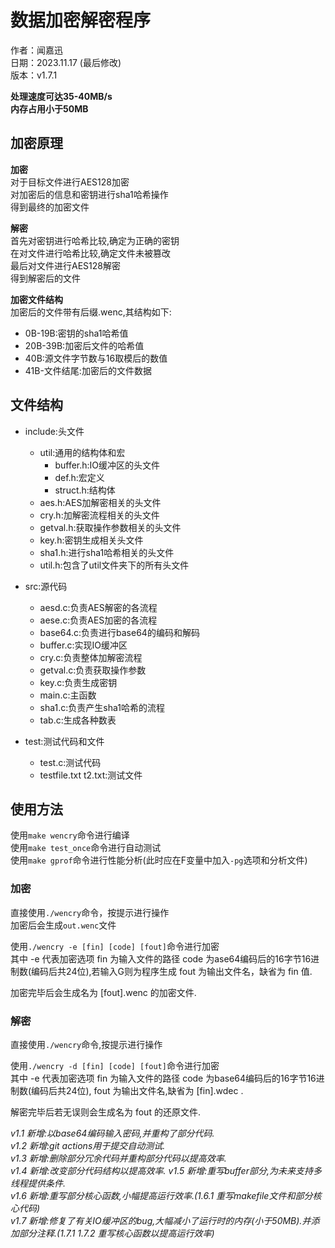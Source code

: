 # 数据加密解密程序

作者：闻嘉迅  
日期：2023.11.17 (最后修改)  
版本：v1.7.1  

**处理速度可达35-40MB/s**  
**内存占用小于50MB**  

## 加密原理

**加密**  
对于目标文件进行AES128加密  
对加密后的信息和密钥进行sha1哈希操作  
得到最终的加密文件  

**解密**  
首先对密钥进行哈希比较,确定为正确的密钥  
在对文件进行哈希比较,确定文件未被篡改  
最后对文件进行AES128解密  
得到解密后的文件  

**加密文件结构**  
加密后的文件带有后缀.wenc,其结构如下:  
- 0B-19B:密钥的sha1哈希值  
- 20B-39B:加密后文件的哈希值  
- 40B:源文件字节数与16取模后的数值  
- 41B-文件结尾:加密后的文件数据

## 文件结构

- include:头文件  
    - util:通用的结构体和宏  
        - buffer.h:IO缓冲区的头文件  
        - def.h:宏定义  
        - struct.h:结构体  
    - aes.h:AES加解密相关的头文件
    - cry.h:加解密流程相关的头文件
    - getval.h:获取操作参数相关的头文件
    - key.h:密钥生成相关头文件
    - sha1.h:进行sha1哈希相关的头文件
    - util.h:包含了util文件夹下的所有头文件  

- src:源代码
    - aesd.c:负责AES解密的各流程
    - aese.c:负责AES加密的各流程  
    - base64.c:负责进行base64的编码和解码  
    - buffer.c:实现IO缓冲区  
    - cry.c:负责整体加解密流程
    - getval.c:负责获取操作参数
    - key.c:负责生成密钥
    - main.c:主函数
    - sha1.c:负责产生sha1哈希的流程
    - tab.c:生成各种数表

- test:测试代码和文件
    - test.c:测试代码
    - testfile.txt t2.txt:测试文件

## 使用方法

使用`make wencry`命令进行编译  
使用`make test_once`命令进行自动测试  
使用`make gprof`命令进行性能分析(此时应在F变量中加入`-pg`选项和分析文件)

### 加密

直接使用`./wencry`命令，按提示进行操作  
加密后会生成`out.wenc`文件  

使用`./wencry -e [fin] [code] [fout]`命令进行加密  
其中 -e 代表加密选项 fin 为输入文件的路径 code 为ase64编码后的16字节16进制数(编码后共24位),若输入G则为程序生成 fout 为输出文件名，缺省为 fin 值.  

加密完毕后会生成名为 [fout].wenc 的加密文件.

### 解密

直接使用`./wencry`命令,按提示进行操作

使用`./wencry -d [fin] [code] [fout]`命令进行加密  
其中 -e 代表加密选项 fin 为输入文件的路径 code 为base64编码后的16字节16进制数(编码后共24位), fout 为输出文件名,缺省为 [fin].wdec .

解密完毕后若无误则会生成名为 fout 的还原文件.


*v1.1 新增:以base64编码输入密码,并重构了部分代码.*  
*v1.2 新增:git actions用于提交自动测试.*  
*v1.3 新增:删除部分冗余代码并重构部分代码以提高效率.*  
*v1.4 新增:改变部分代码结构以提高效率.*
*v1.5 新增:重写buffer部分,为未来支持多线程提供条件.*  
*v1.6 新增:重写部分核心函数,小幅提高运行效率.(1.6.1 重写makefile文件和部分核心代码)*  
*v1.7 新增:修复了有关IO缓冲区的bug,大幅减小了运行时的内存(小于50MB).并添加部分注释.(1.7.1 1.7.2 重写核心函数以提高运行效率)*  